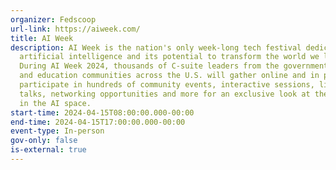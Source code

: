 ```yaml
---
organizer: Fedscoop
url-link: https://aiweek.com/
title: AI Week
description: AI Week is the nation's only week-long tech festival dedicated to
  artificial intelligence and its potential to transform the world we live in.
  During AI Week 2024, thousands of C-suite leaders from the government, tech
  and education communities across the U.S. will gather online and in person to
  participate in hundreds of community events, interactive sessions, lightning
  talks, networking opportunities and more for an exclusive look at the latest
  in the AI space.
start-time: 2024-04-15T08:00:00.000-00:00
end-time: 2024-04-15T17:00:00.000-00:00
event-type: In-person
gov-only: false
is-external: true
---
```

